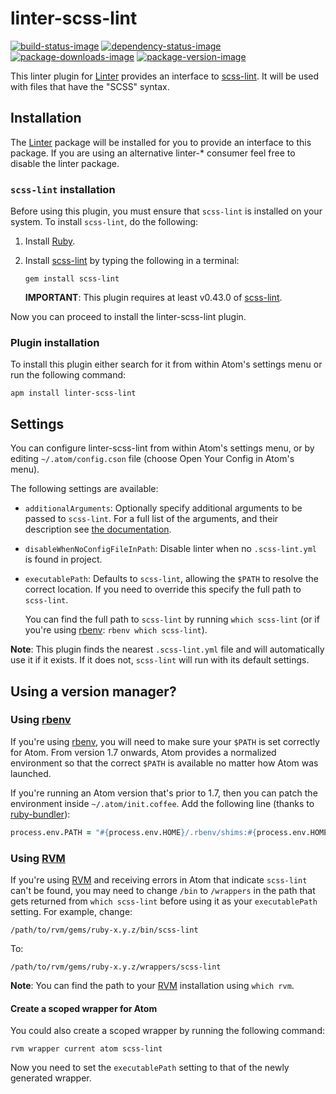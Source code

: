 # linter-scss-lint

[![build-status-image]][travis-ci]
[![dependency-status-image]][david-dm]
[![package-downloads-image]][atom-package]
[![package-version-image]][atom-package]

This linter plugin for [Linter] provides an interface to [scss-lint]. It will be
used with files that have the "SCSS" syntax.

## Installation

The [Linter] package will be installed for you to provide an interface to this
package. If you are using an alternative linter-* consumer feel free to disable
the linter package.

### `scss-lint` installation

Before using this plugin, you must ensure that `scss-lint` is installed on your
system. To install `scss-lint`, do the following:

1.  Install [Ruby].

2.  Install [scss-lint] by typing the following in a terminal:

    ```shell
    gem install scss-lint
    ```

    **IMPORTANT**: This plugin requires at least v0.43.0 of [scss-lint].

Now you can proceed to install the linter-scss-lint plugin.

### Plugin installation

To install this plugin either search for it from within Atom's settings menu
or run the following command:

```shell
apm install linter-scss-lint
```

## Settings

You can configure linter-scss-lint from within Atom's settings menu, or by
editing `~/.atom/config.cson` file (choose Open Your Config in Atom's menu).

The following settings are available:

-   `additionalArguments`: Optionally specify additional arguments to be passed
    to `scss-lint`. For a full list of the arguments, and their description see
    [the documentation][scss-lint-usage-docs].

-   `disableWhenNoConfigFileInPath`: Disable linter when no `.scss-lint.yml` is
    found in project.

-   `executablePath`: Defaults to `scss-lint`, allowing the `$PATH` to resolve
    the correct location. If you need to override this specify the full path to
    `scss-lint`.

    You can find the full path to `scss-lint` by running `which scss-lint` (or
    if you're using [rbenv]: `rbenv which scss-lint`).

**Note**: This plugin finds the nearest `.scss-lint.yml` file and will
automatically use it if it exists. If it does not, `scss-lint` will run with its
default settings.

## Using a version manager?

### Using [rbenv]

If you're using [rbenv], you will need to make sure your `$PATH` is set
correctly for Atom. From version 1.7 onwards, Atom provides a normalized
environment so that the correct `$PATH` is available no matter how Atom was
launched.

If you're running an Atom version that's prior to 1.7, then you can patch the
environment inside `~/.atom/init.coffee`. Add the following line (thanks to
[ruby-bundler]):

```coffee
process.env.PATH = "#{process.env.HOME}/.rbenv/shims:#{process.env.HOME}/.rbenv/bin:#{process.env.PATH}"
```

### Using [RVM]

If you're using [RVM] and receiving errors in Atom that indicate `scss-lint`
can't be found, you may need to change `/bin` to `/wrappers` in the path that
gets returned from `which scss-lint` before using it as your `executablePath`
setting. For example, change:

```text
/path/to/rvm/gems/ruby-x.y.z/bin/scss-lint
```

To:

```text
/path/to/rvm/gems/ruby-x.y.z/wrappers/scss-lint
```

**Note**: You can find the path to your [RVM] installation using `which rvm`.

#### Create a scoped wrapper for Atom

You could also create a scoped wrapper by running the following command:

```shell
rvm wrapper current atom scss-lint
```

Now you need to set the `executablePath` setting to that of the newly generated
wrapper.

[atom-package]: https://atom.io/packages/linter-scss-lint
[david-dm]: https://david-dm.org/AtomLinter/linter-scss-lint
[linter]: https://github.com/AtomLinter/linter "Linter"
[rbenv]: https://github/rbenv/rbenv "rbenv"
[ruby]: https://www.ruby-lang.org "Ruby"
[ruby-bundler]: https://github.com/willcosgrove/atom-ruby-bundler
[rvm]: https://rvm.io "RVM"
[scss-lint]: https://github.com/brigade/scss-lint "scss-lint"
[scss-lint-usage-docs]: https://github.com/brigade/scss-lint#usage
[travis-ci]: https://travis-ci.org/AtomLinter/linter-scss-lint

[build-status-image]: https://img.shields.io/travis/AtomLinter/linter-scss-lint/master.svg
[dependency-status-image]: https://img.shields.io/david/AtomLinter/linter-scss-lint.svg
[package-downloads-image]: https://img.shields.io/apm/dm/linter-scss-lint.svg
[package-version-image]: https://img.shields.io/apm/v/linter-scss-lint.svg
